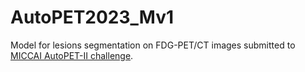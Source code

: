 # AutoPET2023_Mv1

Model for lesions segmentation on FDG-PET/CT images submitted to [MICCAI AutoPET-II challenge](https://autopet-ii.grand-challenge.org/).
